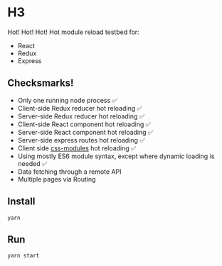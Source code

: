 # H3

Hot! Hot! Hot! Hot module reload testbed for:

- React
- Redux
- Express

## Checksmarks!

  * Only one running node process ✅
  * Client-side Redux reducer hot reloading ✅
  * Server-side Redux reducer hot reloading ✅
  * Client-side React component hot reloading ✅
  * Server-side React component hot reloading ✅
  * Server-side express routes hot reloading ✅
  * Client side [css-modules](https://github.com/css-modules/css-modules) hot reloading ✅
  * Using mostly ES6 module syntax, except where dynamic loading is needed ✅
  * Data fetching through a remote API
  * Multiple pages via Routing

## Install

```
yarn
```

## Run

```
yarn start
```
